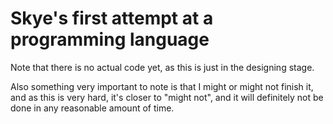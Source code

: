 # Skye's first attempt at a programming language

Note that there is no actual code yet, as this is just in the designing stage.

Also something very important to note is that I might or might not finish it, and as this is very hard, it's closer to "might not", and it will definitely not be done in any reasonable amount of time.
